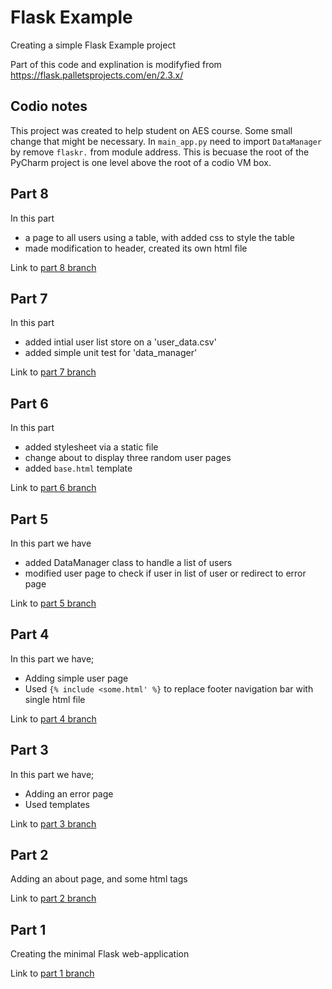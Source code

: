 # Flask Example
Creating a simple Flask Example project

Part of this code and explination is modifyfied from https://flask.palletsprojects.com/en/2.3.x/

## Codio notes
This project was created to help student on AES course. Some small change that might be necessary. In `main_app.py` need
to import `DataManager` by remove `flaskr.` from module address. This is becuase the root of the PyCharm project is one level above the root of a 
codio VM box.

## Part 8
In this part
- a page to all users using a table, with added css to style the table
- made modification to header, created its own html file

Link to [part 8 branch](https://github.com/stealthness/flask-example/tree/part8-adding-allusers-application)

## Part 7
In this part
- added intial user list store on a 'user_data.csv'
- added simple unit test for 'data_manager' 
 
Link to [part 7 branch](https://github.com/stealthness/flask-example/tree/part7-adding-csv-application)

## Part 6
In this part 
- added stylesheet via a static file
- change about to display three random user pages
- added `base.html` template
 
Link to [part 6 branch](https://github.com/stealthness/flask-example/tree/part6-using-base-template-application)

## Part 5
In this part we have
- added DataManager class to handle a list of users
- modified user page to check if user in list of user or redirect to error page

Link to [part 5 branch](https://github.com/stealthness/flask-example/tree/part5-basic-template-application)

## Part 4
In this part we have;
- Adding simple user page
- Used `{% include <some.html' %}` to replace footer navigation bar with single html file

Link to [part 4 branch](https://github.com/stealthness/flask-example/tree/part4-basic-template-application)

## Part 3
In this part we have;
- Adding an error page
- Used templates 

Link to [part 3 branch](https://github.com/stealthness/flask-example/tree/part3-basic-template-application)

## Part 2
Adding an about page, and some html tags 

Link to [part 2 branch](https://github.com/stealthness/flask-example/tree/part2-minimal-application)

## Part 1
Creating the minimal Flask web-application 

Link to [part 1 branch](https://github.com/stealthness/flask-example/tree/part1-minimal-application)

